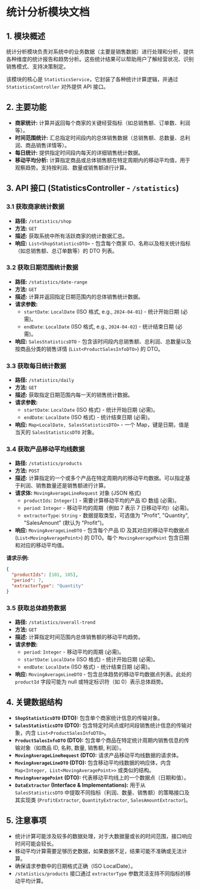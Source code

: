 # 统计分析模块文档

## 1. 模块概述

统计分析模块负责对系统中的业务数据（主要是销售数据）进行处理和分析，提供各种维度的统计报告和趋势分析。这些统计结果可以帮助用户了解经营状况、识别销售模式、支持决策制定。

该模块的核心是 `StatisticsService`，它封装了各种统计计算逻辑，并通过 `StatisticsController` 对外提供 API 接口。

## 2. 主要功能

*   **商家统计:** 计算并返回每个商家的关键经营指标（如总销售额、订单数、利润等）。
*   **时间范围统计:** 汇总指定时间段内的总体销售数据（总销售额、总数量、总利润、商品销售详情等）。
*   **每日统计:** 提供指定时间段内每天的详细销售统计数据。
*   **移动平均分析:** 计算指定商品或总体销售额在特定周期内的移动平均值，用于观察趋势。支持按利润、数量或销售额进行计算。

## 3. API 接口 (StatisticsController - `/statistics`)

### 3.1 获取商家统计数据

*   **路径:** `/statistics/shop`
*   **方法:** `GET`
*   **描述:** 获取系统中所有活跃商家的统计数据汇总。
*   **响应:** `List<ShopStatisticsDTO>` - 包含每个商家 ID、名称以及相关统计指标（如总销售额、总订单数等）的 DTO 列表。

### 3.2 获取日期范围统计数据

*   **路径:** `/statistics/date-range`
*   **方法:** `GET`
*   **描述:** 计算并返回指定日期范围内的总体销售统计数据。
*   **请求参数:**
    *   `startDate`: `LocalDate` (ISO 格式, e.g., `2024-04-01`) - 统计开始日期 (必需)。
    *   `endDate`: `LocalDate` (ISO 格式, e.g., `2024-04-02`) - 统计结束日期 (必需)。
*   **响应:** `SalesStatisticsDTO` - 包含该时间段内总销售额、总利润、总数量以及按商品分类的销售详情 (`List<ProductSalesInfoDTO>`) 的 DTO。

### 3.3 获取每日统计数据

*   **路径:** `/statistics/daily`
*   **方法:** `GET`
*   **描述:** 获取指定日期范围内每一天的销售统计数据。
*   **请求参数:**
    *   `startDate`: `LocalDate` (ISO 格式) - 统计开始日期 (必需)。
    *   `endDate`: `LocalDate` (ISO 格式) - 统计结束日期 (必需)。
*   **响应:** `Map<LocalDate, SalesStatisticsDTO>` - 一个 Map，键是日期，值是当天的 `SalesStatisticsDTO` 对象。

### 3.4 获取产品移动平均线数据

*   **路径:** `/statistics/products`
*   **方法:** `POST`
*   **描述:** 计算指定的一个或多个产品在特定周期内的移动平均数据。可以指定基于利润、销售数量还是销售额进行计算。
*   **请求体:** `MovingAverageLineRequest` 对象 (JSON 格式)
    *   `productIds`: `Integer[]` - 需要计算移动平均的产品 ID 数组 (必需)。
    *   `period`: `Integer` - 移动平均的周期（例如 7 表示 7 日移动平均）(必需)。
    *   `extractorType`: `String` - 数据提取类型，可选值为 "Profit", "Quantity", "SalesAmount" (默认为 "Profit")。
*   **响应:** `MovingAverageLineDTO` - 包含每个产品 ID 及其对应的移动平均数据点 (`List<MovingAveragePoint>`) 的 DTO。每个 `MovingAveragePoint` 包含日期和对应的移动平均值。

**请求示例:**

```json
{
  "productIds": [101, 105],
  "period": 7,
  "extractorType": "Quantity"
}
```

### 3.5 获取总体趋势数据

*   **路径:** `/statistics/overall-trend`
*   **方法:** `GET`
*   **描述:** 计算指定时间范围内总体销售额的移动平均趋势。
*   **请求参数:**
    *   `period`: `Integer` - 移动平均的周期 (必需)。
    *   `startDate`: `LocalDate` (ISO 格式) - 统计开始日期 (必需)。
    *   `endDate`: `LocalDate` (ISO 格式) - 统计结束日期 (必需)。
*   **响应:** `MovingAverageLineDTO` - 包含总体趋势的移动平均数据点列表。此处的 `productId` 字段可能为 null 或特定标识符（如 0）表示总体趋势。

## 4. 关键数据结构

*   **`ShopStatisticsDTO` (DTO):** 包含单个商家统计信息的传输对象。
*   **`SalesStatisticsDTO` (DTO):** 包含特定时间点或时间段销售统计信息的传输对象，内含 `List<ProductSalesInfoDTO>`。
*   **`ProductSalesInfoDTO` (DTO):** 包含单个商品在特定统计周期内销售信息的传输对象（如商品 ID, 名称, 数量, 销售额, 利润）。
*   **`MovingAverageLineRequest` (DTO):** 请求产品移动平均线数据的请求体。
*   **`MovingAverageLineDTO` (DTO):** 包含移动平均线数据的响应体，内含 `Map<Integer, List<MovingAveragePoint>>` 或类似的结构。
*   **`MovingAveragePoint` (DTO):** 代表移动平均线上的一个数据点（日期和值）。
*   **`DataExtractor` (Interface & Implementations):** 用于从 `SalesStatisticsDTO` 中提取不同指标（利润、数量、销售额）的策略接口及其实现类 (`ProfitExtractor`, `QuantityExtractor`, `SalesAmountExtractor`)。

## 5. 注意事项

*   统计计算可能涉及较多的数据处理，对于大数据量或长的时间范围，接口响应时间可能会较长。
*   移动平均计算需要足够历史数据，如果数据不足，结果可能不准确或无法计算。
*   确保请求参数中的日期格式正确（ISO LocalDate）。
*   `/statistics/products` 接口通过 `extractorType` 参数灵活支持不同指标的移动平均计算。
